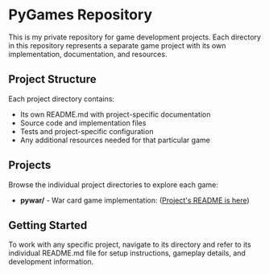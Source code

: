 # PyGames Repository

This is my private repository for game development projects. Each directory in this repository represents a separate game project with its own implementation, documentation, and resources.

## Project Structure

Each project directory contains:
- Its own README.md with project-specific documentation
- Source code and implementation files
- Tests and project-specific configuration
- Any additional resources needed for that particular game

## Projects

Browse the individual project directories to explore each game:

- **pywar/** - War card game implementation: ([Project's README is here](pywar/README.md))

## Getting Started

To work with any specific project, navigate to its directory and refer to its individual README.md file for setup instructions, gameplay details, and development information.
